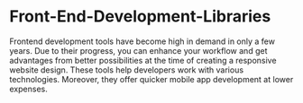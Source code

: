 # Front-End-Development-Libraries
Frontend development tools have become high in demand in only a few years. Due to their progress, you can enhance your workflow and get advantages from better possibilities at the time of creating a responsive website design. These tools help developers work with various technologies. Moreover, they offer quicker mobile app development at lower expenses.
